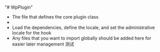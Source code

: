 "# WpPlugin"  
 * The file that defines the core plugin class
 *
 * Load the dependencies, define the locale, and set the administrative locale for the hook
 * Any files that you want to import globally should be added here for easier later management
 测试